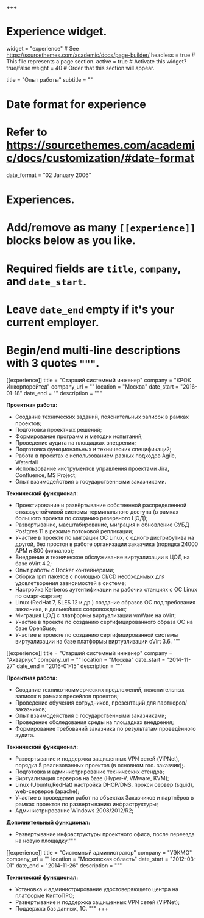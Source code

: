 +++
# Experience widget.
widget = "experience"  # See https://sourcethemes.com/academic/docs/page-builder/
headless = true  # This file represents a page section.
active = true  # Activate this widget? true/false
weight = 40  # Order that this section will appear.

title = "Опыт работы"
subtitle = ""

# Date format for experience
#   Refer to https://sourcethemes.com/academic/docs/customization/#date-format
date_format = "02 January 2006"

# Experiences.
#   Add/remove as many `[[experience]]` blocks below as you like.
#   Required fields are `title`, `company`, and `date_start`.
#   Leave `date_end` empty if it's your current employer.
#   Begin/end multi-line descriptions with 3 quotes `"""`.
[[experience]]
  title = "Старший системный инженер"
  company = "КРОК Инкорпорейтед"
  company_url = ""
  location = "Москва"
  date_start = "2016-01-18"
  date_end = ""
  description = """

**Проектная работа:**

* Создание технических заданий, пояснительных записок в рамках проектов;
* Подготовка проектных решений;
* Формирование программ и методик испытаний;
* Проведение аудита на площадках внедрения;
* Подготовка функциональных и технических спецификаций;
* Работа в проектах с использованием разных подходов Agile, Waterfall
* Использование инструментов управления проектами Jira, Confluence, MS Project;
* Опыт взаимодействия с государственными заказчиками.

**Технический функционал:**

* Проектирование и развёртывание собственной распределенной отказоустойчивой системы терминального доступа (в рамках большого проекта по созданию резервного ЦОД);
* Развертывание, масштабирование, миграция и обновление СУБД Postgres 11 в режиме потоковой репликации;
* Участие в проекте по миграции ОС Linux, с одного дистрибутива на другой, без простоя в работе организации заказчика (порядка 24000 АРМ и 800 филиалов);
* Внедрение и техническое обслуживание виртуализации в ЦОД на базе oVirt 4.2;
* Опыт работы с Docker контейнерами; 
* Сборка rpm пакетов с помощью CI/CD необходимых для удовлетворения зависимостей в системе;
* Настройка Kerberos аутентификации на рабочих станциях с ОС Linux по смарт-картам;
* Linux (RedHat 7, SLES 12 и др.) создание образов ОС под требования заказчика, и дальнейшее сопровождение;
* Миграция ЦОД с платформы виртуализации vmWare на oVirt;
* Участие в проекте по созданию сертифицированного образа ОС на базе OpenSuse;
* Участие в проекте по созданию сертифицированной системы виртуализации на базе платформы виртуализации oVirt 3.6.
"""

[[experience]]
  title = "Старший системный инженер"
  company = "Аквариус"
  company_url = ""
  location = "Москва"
  date_start = "2014-11-27"
  date_end = "2016-01-15"
  description = """

**Проектная работа:**
    
* Создание технико-коммерческих предложений, пояснительных записок в рамках пресейлов проектов;
* Проведение обучения сотрудников, презентаций для партнеров/заказчиков;
* Опыт взаимодействия с государственными заказчиками;
* Проведение обследования среды на площадках внедрения;
* Формирование требований заказчика по результатам проведённого аудита.

**Технический функционал:**
      
* Развертывание и поддержка защищенных VPN сетей (ViPNet), порядка 5 реализованных проектов (в основном гос. заказчик);.
* Подготовка и администрирование технических стендов;
* Виртуализация серверов на базе (Hyper-V, VMware, KVM);
* Linux (Ubuntu,RedHat) настройка DHCP/DNS, прокси сервер (squid), web-серверов (apache);
* Участие в проведении работ на объектах Заказчиков и партнёров в рамках проектов по развертыванию инфраструктуры;
* Администрирование Windows 2008/2012/R2;

**Дополнительный функционал:**
   
* Развертывание инфраструктуры проектного офиса, после переезда на новую площадку."""

[[experience]]
  title = "Системный администратор"
  company = "УЭКМО"
  company_url = ""
  location = "Московская область"
  date_start = "2012-03-01"
  date_end = "2014-11-26"
  description = """

**Технический функционал:**

* Установка и администрирование удостоверяющего центра на платформе КиптоПРО;
* Развертывание и поддержка защищенных VPN сетей (ViPNet);
* Поддержка баз данных, 1С.
"""
+++
